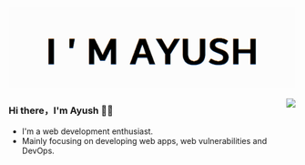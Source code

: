 <p align="center">
  <img alig src="https://github.com/ayush23719/ayush23719/blob/main/about.gif" />
</p>

<img align="right" src="https://github-readme-stats.vercel.app/api?username=ayush23719&show_icons=true&icon_color=CE1D2D&text_color=718096&bg_color=00000000&hide_title=true&hide_border=true" />

### Hi there，I'm Ayush 🙋‍♂️

- I'm a web development enthusiast.
- Mainly focusing on developing web apps, web vulnerabilities and DevOps.

<!---
ayush23719/ayush23719 is a ✨ special ✨ repository because its `README.md` (this file) appears on your GitHub profile.
You can click the Preview link to take a look at your changes.
--->
